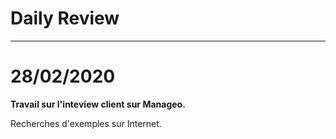 # Daily Review
-------------------------------------------------------



28/02/2020
=======================


**Travail sur l'inteview client sur Manageo.**

Recherches d'exemples sur Internet.


